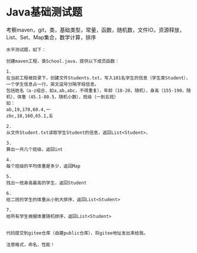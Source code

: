 # Java基础测试题

考察maven，git，类，基础类型，常量，函数，随机数，文件IO，资源释放，List、Set、Map集合，数学计算，排序

```text
水平测试题，如下：

创建maven工程，类School.java，提供以下成员函数：

1.
在当前工程根目录下，创建文件Students.txt，写入101名学生的信息（学生类Student），一个学生信息占一行，英文逗号分隔字段信息。
包括姓名（a-z组合，如a,ab,abc，不得重复），年龄（18-20，随机），身高（155-190，随机），体重（45.1-80.5，随机小数），班级（一到五班）
如：
ab,19,170,60.4,一
zbc,18,160,65.1,五

2.
从文件Student.txt读取学生Student的信息，返回List<Student>，

3.
算出一共几个班级，返回int

4.
每个班级的平均体重是多少，返回Map

5.
找出一班身高最高的学生，返回Student

6.
给二班的学生的体重从小到大排序，返回List<Student>

7.
给所有学生根据体重随机排序，返回List<Student>


代码提交到gitee仓库（自建public仓库），将gitee地址发出来给我。

注意格式，命名，性能！


```
